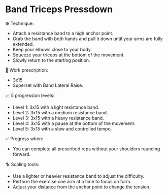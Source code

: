 # Band Triceps Pressdown

⚙️ Technique:

- Attach a resistance band to a high anchor point.
- Grab the band with both hands and pull it down until your arms are fully extended.
- Keep your elbows close to your body.
- Squeeze your triceps at the bottom of the movement.
- Slowly return to the starting position.

🎯 Work prescription:

- 3x15
- Superset with Band Lateral Raise.

📈 5 progression levels:

- Level 1: 3x15 with a light resistance band.
- Level 2: 3x15 with a medium resistance band.
- Level 3: 3x15 with a heavy resistance band.
- Level 4: 3x15 with a pause at the bottom of the movement.
- Level 5: 3x15 with a slow and controlled tempo.

✅ Progress when:

- You can complete all prescribed reps without your shoulders rounding forward.

🪜 Scaling tools:

- Use a lighter or heavier resistance band to adjust the difficulty.
- Perform the exercise one arm at a time to focus on form.
- Adjust your distance from the anchor point to change the tension.
